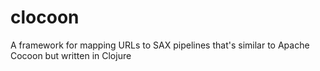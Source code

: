 clocoon
=======

A framework for mapping URLs to SAX pipelines that's similar to Apache Cocoon but written in Clojure